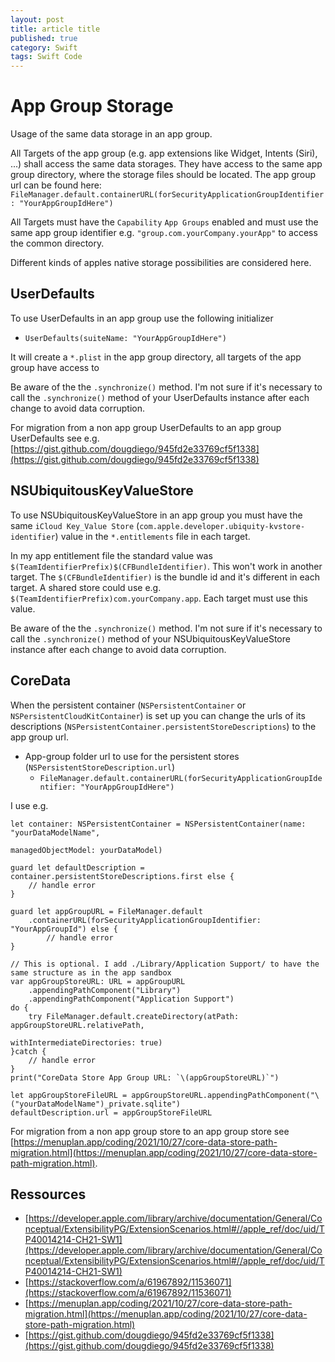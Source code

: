```yaml
---
layout: post
title: article title
published: true
category: Swift
tags: Swift Code 
---
```




# App Group Storage

Usage of the same data storage in an app group.

All Targets of the app group (e.g. app extensions like Widget, Intents (Siri), ...) shall access the same data storages.
They have access to the same app group directory, where the storage files should be located. The app group url can be found here: `FileManager.default.containerURL(forSecurityApplicationGroupIdentifier: "YourAppGroupIdHere")`

All Targets must have the `Capability` `App Groups` enabled and must use the same app group identifier e.g. `"group.com.yourCompany.yourApp"` to access the common directory.

Different kinds of apples native storage possibilities are considered here.



## UserDefaults

To use UserDefaults in an app group use the following initializer

- `UserDefaults(suiteName: "YourAppGroupIdHere")`

It will create a `*.plist` in the app group directory, all targets of the app group have access to

Be aware of the the `.synchronize()` method. I'm not sure if it's necessary to call the `.synchronize()` method of your UserDefaults instance after each change to avoid data corruption.

For migration from a non app group UserDefaults to an app group UserDefaults see e.g. [https://gist.github.com/dougdiego/945fd2e33769cf5f1338](https://gist.github.com/dougdiego/945fd2e33769cf5f1338)



## NSUbiquitousKeyValueStore

To use NSUbiquitousKeyValueStore in an app group you must have the same `iCloud Key_Value Store` (`com.apple.developer.ubiquity-kvstore-identifier`) value in the `*.entitlements` file in each target.

In my app entitlement file the standard value was
`$(TeamIdentifierPrefix)$(CFBundleIdentifier)`. This won't work in another target. The `$(CFBundleIdentifier)` is the bundle id and it's different in each target. A shared store could use e.g. `$(TeamIdentifierPrefix)com.yourCompany.app`. Each target must use this value.

Be aware of the the `.synchronize()` method. I'm not sure if it's necessary to call the `.synchronize()` method of your NSUbiquitousKeyValueStore instance after each change to avoid data corruption.



## CoreData

When the persistent container (`NSPersistentContainer` or `NSPersistentCloudKitContainer`) is set up you can change the urls of its descriptions (`NSPersistentContainer.persistentStoreDescriptions`) to the app group url.

- App-group folder url to use for the persistent stores (`NSPersistentStoreDescription.url`)
    - `FileManager.default.containerURL(forSecurityApplicationGroupIdentifier: "YourAppGroupIdHere")`

I use e.g. 
 
```
let container: NSPersistentContainer = NSPersistentContainer(name: "yourDataModelName",
                                                             managedObjectModel: yourDataModel)
                                                            
guard let defaultDescription = container.persistentStoreDescriptions.first else {
    // handle error
}

guard let appGroupURL = FileManager.default
    .containerURL(forSecurityApplicationGroupIdentifier: "YourAppGroupId") else {
        // handle error
}

// This is optional. I add ./Library/Application Support/ to have the same structure as in the app sandbox
var appGroupStoreURL: URL = appGroupURL
    .appendingPathComponent("Library")
    .appendingPathComponent("Application Support")
do {
    try FileManager.default.createDirectory(atPath: appGroupStoreURL.relativePath,
                                            withIntermediateDirectories: true)
}catch {
    // handle error
}
print("CoreData Store App Group URL: `\(appGroupStoreURL)`")

let appGroupStoreFileURL = appGroupStoreURL.appendingPathComponent("\("yourDataModelName")_private.sqlite")
defaultDescription.url = appGroupStoreFileURL
```


For migration from a non app group store to an app group store see [https://menuplan.app/coding/2021/10/27/core-data-store-path-migration.html](https://menuplan.app/coding/2021/10/27/core-data-store-path-migration.html).




## Ressources
- [https://developer.apple.com/library/archive/documentation/General/Conceptual/ExtensibilityPG/ExtensionScenarios.html#//apple_ref/doc/uid/TP40014214-CH21-SW1](https://developer.apple.com/library/archive/documentation/General/Conceptual/ExtensibilityPG/ExtensionScenarios.html#//apple_ref/doc/uid/TP40014214-CH21-SW1)
- [https://stackoverflow.com/a/61967892/11536071](https://stackoverflow.com/a/61967892/11536071)
- [https://menuplan.app/coding/2021/10/27/core-data-store-path-migration.html](https://menuplan.app/coding/2021/10/27/core-data-store-path-migration.html)
- [https://gist.github.com/dougdiego/945fd2e33769cf5f1338](https://gist.github.com/dougdiego/945fd2e33769cf5f1338)

